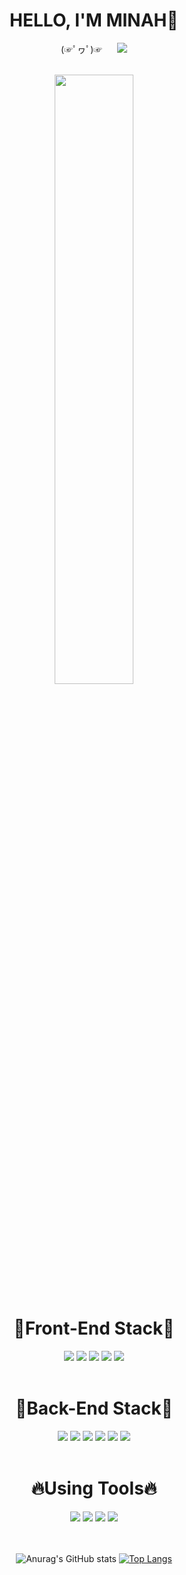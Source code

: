 
<div  style="text-align: center;" align="center">
<div tabindex="-1" dir="auto">
  <h1>HELLO, I'M MINAH👏</h1>
  </div>

  <p>(☞ﾟヮﾟ)☞&nbsp&nbsp&nbsp&nbsp&nbsp&nbsp<a href="https://talking-potato-dev.tistory.com/"><img src="https://img.shields.io/badge/Blog-FA005A?style=flat=sequare&logo=Fandom&logoColor=-white"/></a></p>
<br>
  <img width="50%" src="https://user-images.githubusercontent.com/77047321/226772406-f5a167af-c1e7-4e82-b590-dcb42ab8ef53.gif">
  
  <div tabindex="-1" dir="auto">
    <h1>🌟Front-End Stack🌟</h1>
    <img src="https://img.shields.io/badge/JavaScript-F7DF1E?style=flat-square&logo=JavaScript&logoColor=white"/>
    <img src="https://img.shields.io/badge/html-E34F26?style=flat-square&logo=html5&logoColor=white">
    <img src="https://img.shields.io/badge/jQuery-0769AD?style=flat-square&logo=jQuery&logoColor=white"/>
    <img src="https://img.shields.io/badge/CSS3-000000?style=flat-square&logo=CSS3&logoColor=white"/>
    <img src="https://img.shields.io/badge/React-61DAFB?style=flat-square&logo=React&logoColor=white"/>
    <div>
      
  <br>
      <div tabindex="-1" dir="auto">
  <h1>🌈Back-End Stack🌈</h1>
    <img src="https://img.shields.io/badge/java-007396?style=flat-square&logo=java&logoColor=white">
    <img src="https://img.shields.io/badge/Spring-6DB33F?style=flat-square&logo=Spring&logoColor=white"/>
    <img src="https://img.shields.io/badge/Oracle-F80000?style=flat-square&logo=Oracle&logoColor=white"/>
    <img src="https://img.shields.io/badge/Node.js-339933?style=flat-square&logo=Node.js&logoColor=white"/>
    <img src="https://img.shields.io/badge/MySQL-4479A1?style=flat-square&logo=MySQL&logoColor=white"/>
    <img src="https://img.shields.io/badge/Apache Tomcat-F8DC75?style=flat-square&logo=Apache Tomcat&logoColor=black"/>
        </div>
    <br>   
  <h1>🔥Using Tools🔥</h1>
       <img src="https://img.shields.io/badge/GitHub-181717?style=flat-square&logo=GitHub&logoColor=white"/>
    <img src="https://img.shields.io/badge/Subversion-809CC9?style=flat-square&logo=Subversion&logoColor=white"/>
    <img src="https://img.shields.io/badge/Eclipse IDE-2C2255?style=flat-square&logo=Eclipse IDE&logoColor=white"/>
       <img src="https://img.shields.io/badge/Postman-FF6C37?style=flat-square&logo=Postman&logoColor=white"/>
        </div>
      <br><br>

  </div>


![Anurag's GitHub stats](https://github-readme-stats.vercel.app/api?username=minahlee98&show_icons=true&theme=gotham)
[![Top Langs](https://github-readme-stats.vercel.app/api/top-langs/?username=minahlee98&compact_layouts=true)](https://github.com/anuraghazra/github-readme-stats)
